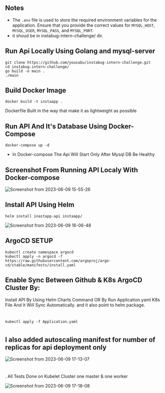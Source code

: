## Notes
- The `.env` file is used to store the required environment variables for the application. Ensure that you provide the correct values for `MYSQL_HOST`, `MYSQL_USER`, `MYSQL_PASS`, and `MYSQL_PORT`.
- it shoud be in  instabug-intern-challenge/ dir.

## Run Api Locally Using Golang and mysql-server
    git clone https://github.com/yousabu/instabug-intern-challenge.git
    cd instabug-intern-challenge/
    go build -o main .
    ./main

## Build Docker Image
    docker build -t instaapp .
Dockerfile Built in the way that make it as lightweight as possible
## Run API And It's Database Using Docker-Compose
    docker-compose up -d
- In Docker-compose The Api Will Start Only After Mysql DB Be Healthy

## Screenshot From Running API Localy With Docker-compose
![Screenshot from 2023-06-09 15-55-26](https://github.com/yousabu/instabug-intern-challenge/assets/66924041/21446643-0613-472c-b52a-704f13995208)

## Install API Using Helm
    helm install inastapp-api instaapp/
![Screenshot from 2023-06-09 16-06-48](https://github.com/yousabu/instabug-intern-challenge/assets/66924041/a863bd79-b326-4df6-bf0a-1d6d8a946eeb)


## ArgoCD SETUP
    kubectl create namespace argocd
    kubectl apply -n argocd -f https://raw.githubusercontent.com/argoproj/argo-cd/stable/manifests/install.yaml
    
## Enable Sync Between Github & K8s ArgoCD Cluster By:
 Install API By Using Helm Charts Command OR By Run Application.yaml K8s File And It Will Sync Automatically.
and it also point to helm package.
#
    kubectl apply -f Application.yaml

#


## I also added autoscaling manifest for number of replicas for api deployment only
![Screenshot from 2023-06-09 17-13-07](https://github.com/yousabu/instabug-intern-challenge/assets/66924041/2d9db238-0c65-40ac-9738-6864b2129a6f)

#
. All Tests Done on Kubelet Cluster one master & one worker

![Screenshot from 2023-06-09 17-18-08](https://github.com/yousabu/instabug-intern-challenge/assets/66924041/2a7b5d50-0f1e-4008-9d0d-e194b2722981)
